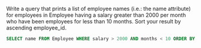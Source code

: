 Write a query that prints a list of employee names (i.e.: the name attribute) for employees in Employee having a salary greater than 2000  per month who have been employees for less than 10 months. 
Sort your result by ascending employee_id.

```sql
SELECT name FROM Employee WHERE salary > 2000 AND months < 10 ORDER BY employee_id ASC
```
